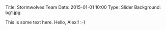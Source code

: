 Title: Stormwolves Team
Date: 2015-01-01 10:00
Type: Slider
Background: bg1.jpg

This is some text here. Hello, Alex!! :-)
